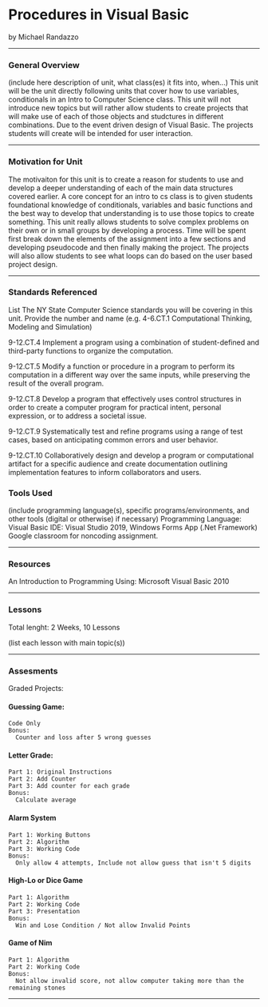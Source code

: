 # Procedures in Visual Basic
by Michael Randazzo

-----

### General Overview
(include here description of unit, what class(es) it fits into, when...)
This unit will be the unit directly following units that cover how to use variables, conditionals in an Intro to Computer Science class. This unit will not introduce new topics but will rather allow students to create projects that will make use of each of those objects and studctures in different combinations. Due to the event driven design of Visual Basic. The projects students will create will be intended for user interaction. 

---

### Motivation for Unit
The motivaiton for this unit is to create a reason for students to use and develop a deeper understanding of each of the main data structures covered earlier. A core concept for an intro to cs class is to given students foundational knowledge of conditionals, variables and basic functions and the best way to develop that understanding is to use those topics to create something. This unit really allows students to solve complex problems on their own or in small groups by developing a process. Time will be spent first break down the elements of the assignment into a few sections and developing pseudocode and then finally making the project. The projects will also allow students to see what loops can do based on the user based project design.  

---

### Standards Referenced
List The NY State Computer Science standards you will be covering in this unit. Provide the number and name (e.g. 4-6.CT.1 Computational Thinking, Modeling and Simulation)

9-12.CT.4 Implement a program using a combination of student-defined and third-party functions to organize the computation.

9-12.CT.5 Modify a function or procedure in a program to perform its computation in a different way over the same inputs, while preserving the result of the overall program.

9-12.CT.8 Develop a program that effectively uses control structures in order to create a computer program for practical intent, personal expression, or to address a societal issue.

9-12.CT.9 Systematically test and refine programs using a range of test cases, based on anticipating common errors and user behavior.

9-12.CT.10 Collaboratively design and develop a program or computational artifact for a specific audience and create documentation outlining implementation features to inform collaborators and users.

### Tools Used
(include programming language(s), specific programs/environments, and other tools (digital or otherwise) if necessary)
Programming Language: Visual Basic
IDE: Visual Studio 2019, Windows Forms App (.Net Framework) 
Google classroom for noncoding assignment. 

---

### Resources
An Introduction to Programming Using: Microsoft Visual Basic 2010

---

### Lessons
Total lenght: 2 Weeks, 10 Lessons

(list each lesson with main topic(s))

---

### Assesments
Graded Projects: 
  #### Guessing Game: 
    Code Only
    Bonus:
      Counter and loss after 5 wrong guesses
  #### Letter Grade:
    Part 1: Original Instructions
    Part 2: Add Counter
    Part 3: Add counter for each grade
    Bonus: 
      Calculate average
  #### Alarm System
    Part 1: Working Buttons
    Part 2: Algorithm
    Part 3: Working Code
    Bonus:
      Only allow 4 attempts, Include not allow guess that isn't 5 digits
  #### High-Lo or Dice Game
    Part 1: Algorithm
    Part 2: Working Code
    Part 3: Presentation
    Bonus: 
      Win and Lose Condition / Not allow Invalid Points
  #### Game of Nim
    Part 1: Algorithm
    Part 2: Working Code
    Bonus:
      Not allow invalid score, not allow computer taking more than the remaining stones
---
